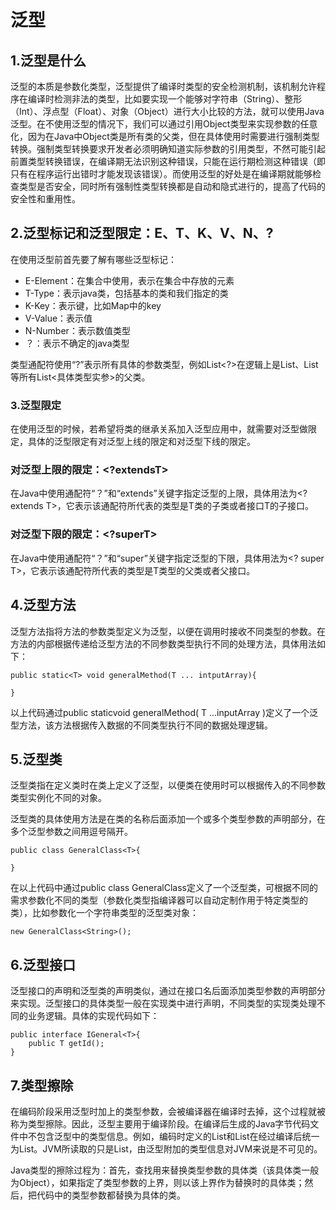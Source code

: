 # 泛型

## 1.泛型是什么

泛型的本质是参数化类型，泛型提供了编译时类型的安全检测机制，该机制允许程序在编译时检测非法的类型，比如要实现一个能够对字符串（String）、整形（Int）、浮点型（Float）、对象（Object）进行大小比较的方法，就可以使用Java泛型。在不使用泛型的情况下，我们可以通过引用Object类型来实现参数的任意化，因为在Java中Object类是所有类的父类，但在具体使用时需要进行强制类型转换。强制类型转换要求开发者必须明确知道实际参数的引用类型，不然可能引起前置类型转换错误，在编译期无法识别这种错误，只能在运行期检测这种错误（即只有在程序运行出错时才能发现该错误）。而使用泛型的好处是在编译期就能够检查类型是否安全，同时所有强制性类型转换都是自动和隐式进行的，提高了代码的安全性和重用性。

## 2.泛型标记和泛型限定：E、T、K、V、N、?

在使用泛型前首先要了解有哪些泛型标记：

- E-Element：在集合中使用，表示在集合中存放的元素
- T-Type：表示java类，包括基本的类和我们指定的类
- K-Key：表示键，比如Map中的key
- V-Value：表示值
- N-Number：表示数值类型
- ？：表示不确定的java类型

类型通配符使用“?”表示所有具体的参数类型，例如List<?>在逻辑上是List<String>、List<Integer>等所有List<具体类型实参>的父类。

### 3.泛型限定

在使用泛型的时候，若希望将类的继承关系加入泛型应用中，就需要对泛型做限定，具体的泛型限定有对泛型上线的限定和对泛型下线的限定。

### 对泛型上限的限定：<?extendsT>

在Java中使用通配符“？”和“extends”关键字指定泛型的上限，具体用法为<? extends T>，它表示该通配符所代表的类型是T类的子类或者接口T的子接口。

### 对泛型下限的限定：<?superT>

在Java中使用通配符“？”和“super”关键字指定泛型的下限，具体用法为<? super T>，它表示该通配符所代表的类型是T类型的父类或者父接口。

## 4.泛型方法

泛型方法指将方法的参数类型定义为泛型，以便在调用时接收不同类型的参数。在方法的内部根据传递给泛型方法的不同参数类型执行不同的处理方法，具体用法如下：

```
public static<T> void generalMethod(T ... intputArray){

}
```

以上代码通过public static<T>void generalMethod( T ...inputArray )定义了一个泛型方法，该方法根据传入数据的不同类型执行不同的数据处理逻辑。

## 5.泛型类

泛型类指在定义类时在类上定义了泛型，以便类在使用时可以根据传入的不同参数类型实例化不同的对象。

泛型类的具体使用方法是在类的名称后面添加一个或多个类型参数的声明部分，在多个泛型参数之间用逗号隔开。

```
public class GeneralClass<T>{

}
```

在以上代码中通过public class GeneralClass<T>定义了一个泛型类，可根据不同的需求参数化不同的类型（参数化类型指编译器可以自动定制作用于特定类型的类），比如参数化一个字符串类型的泛型类对象：

```
new GeneralClass<String>();
```

## 6.泛型接口

泛型接口的声明和泛型类的声明类似，通过在接口名后面添加类型参数的声明部分来实现。泛型接口的具体类型一般在实现类中进行声明，不同类型的实现类处理不同的业务逻辑。具体的实现代码如下：

```
public interface IGeneral<T>{
	public T getId();
}
```

## 7.类型擦除

在编码阶段采用泛型时加上的类型参数，会被编译器在编译时去掉，这个过程就被称为类型擦除。因此，泛型主要用于编译阶段。在编译后生成的Java字节代码文件中不包含泛型中的类型信息。例如，编码时定义的List<Integer>和List<String>在经过编译后统一为List。JVM所读取的只是List，由泛型附加的类型信息对JVM来说是不可见的。

Java类型的擦除过程为：首先，查找用来替换类型参数的具体类（该具体类一般为Object），如果指定了类型参数的上界，则以该上界作为替换时的具体类；然后，把代码中的类型参数都替换为具体的类。

